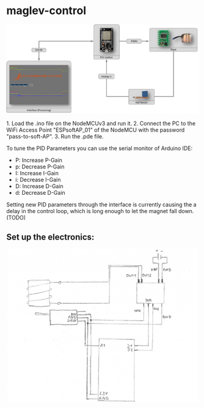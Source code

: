 # maglev-control

<p align="center">
  <img width="650" src="https://github.com/tensarflow/maglev-control/blob/main/maglev.png">
</p>
1. Load the .ino file on the NodeMCUv3 and run it. 
2. Connect the PC to the WiFi Access Point "ESPsoftAP_01" of the NodeMCU with the password "pass-to-soft-AP".
3. Run the .pde file.

To tune the PID Parameters you can use the serial monitor of Arduino IDE:

- P: Increase P-Gain
- p: Decrease P-Gain
- I: Increase I-Gain
- i: Decrease I-Gain
- D: Increase D-Gain
- d: Decrease D-Gain

Setting new PID parameters through the interface is currently causing the a delay in the control loop, which is long enough to let the magnet fall down. (TODO)

## Set up the electronics:

<p align="center">
  <img width="500" src="https://github.com/tensarflow/maglev-control/blob/main/maglev_electronics.png">
</p>
